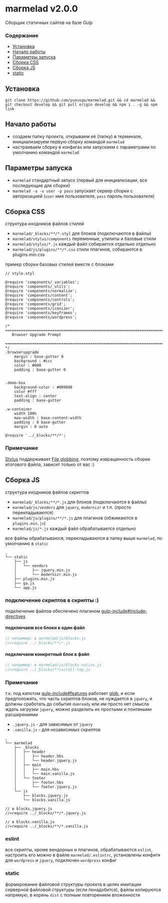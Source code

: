 # marmelad v2.0.0

Сборщик статичных сайтов на базе Gulp

### Содержание
- [Установка](#Установка)
- [Начало работы](#Начало-работы)
- [Параметры запуска](#Параметры-запуска)
- [Сборка CSS](#Сборка-css)
- [Сборка JS](#Сборка-js)
- [static](#static)

## Установка
```git clone https://github.com/yunusga/marmelad.git && cd marmelad && git checkout develop && git pull origin develop && npm i . -g && npm link```

## Начало работы

- создаем папку проекта, открываем её (папку) в терминале, инициализируем первую сборку командой ```marmelad```
- настраиваем сборку в конфигах или запускаем с параметрами по умолчанию командой ```marmelad```

## Параметры запуска
- ```marmelad``` стандартный запуск (первый для инициализации, все последующие для сборки)
- ```marmelad -a -u user -p pass``` запускает сервер сборки с авторизацией (`user` имя пользователя, `pass` пароль пользователя)

## Сборка CSS

структура иходников файлов стилей

- `marmelad/_blocks/**/*.styl` для блоков (подключаются в файлы)
- `marmelad/stylus/components` переменные, утилиты и базовые стили
- `marmelad/stylus/*.js` каждый файл собирается отдельно отдельно
- `marmelad/js/plugins/**/*.css` стили плагинов, собираются в plugins.min.css

пример сборки базовых стилей вместе с блоками
```styl
// style.styl

@require 'components/_variables';
@require 'components/_utils';
@require 'components/normalize';
@require 'components/content';
@require 'components/controls';
@require 'components/grid';
@require 'components/iconizer';
@require 'components/keyframes';
@require 'components/wordpress';

/* ==========================================================================
   Browser Upgrade Prompt
   ========================================================================== */
.browserupgrade
    margin : base-gutter 0
    background : #ccc
    color : #000
    padding : base-gutter 0


.demo-box
    background-color : #009688
    color #fff
    text-align : center
    padding : base-gutter

.w-container
    width 100%
    max-width : base-content-width
    padding : 0 base-gutter
    margin : 0 auto

@require '../_blocks/**/*';
```

### Примечание
[Stylus](http://stylus-lang.com/) поддерживает [File globbing](http://stylus-lang.com/docs/import.html#file-globbing), поэтому извращенность сборки итогового файла, зависит только от вас :)


## Сборка JS

структура иходников файлов скриптов

- `marmelad/_blocks/**/*.js` для блоков (подключаются в файлы)
- `marmelad/js/vendors` для `jquery`, `modernizr` и т.п. (просто перекладываются)
- `marmelad/js/plugins/**/*.js` для плагинов (обжимаются в `plugins.min.js`)
- `marmelad/js/*.js` каждый файл обрабатывается отдельно

все файлы обрабатываюся, перекладываются в папку выше `marmelad`, по умолчанию в `static`
```
.
└── static
    ├── js
    │   └── vendors
    │       ├── jquery.min.js
    │       └── modernizr.min.js
    ├── plugins.min.js
    ├── ga.js
    └── app.js
```
### подключение скриптов в скрипты :)

подключение файлов обеспечено плагином [gulp-include#include-directives](https://www.npmjs.com/package/gulp-include#include-directives)

#### подключаем все блоки в один файл
```js
// например: в marmelad/js/blocks.js
//=require ../_blocks/**/*.js
```

#### подключаем конкретный блок в файл
```js
// например: в marmelad/js/blocks.native.js
//=require ../_blocks/**/scroll-top.js
```

### Примечание
т.к. под капотом [gulp-include#features](https://www.npmjs.com/package/gulp-include#features) работает [glob](https://www.npmjs.com/package/glob), и если предположить, что часть скриптов блоков, не нуждается в `jquery`, и должны сработать до события `domready` или им просто нет смысла ждать загрузки `jquery`, можно разделить их простыми и понтяными расширениями

 * `.jquery.js` - для зависимых от `jquery`
 * `.vanilla.js` - для независимых скриптов

```
.
└── marmelad
    ├── _blocks
    │   ├── header
    │   │   ├── header.hbs
    │   │   └── header.jquery.js
    │   ├── main
    │   │   ├── main.hbs
    │   │   └── main.vanilla.js
    │   └── footer
    │       ├── footer.hbs
    │       └── footer.jquery.js
    └── js
        ├── blocks.jquery.js
        └── blocks.vanilla.js

// в blocks.jquery.js
//=require ../_blocks/**/*.jquery.js

// в blocks.vanilla.js
//=require ../_blocks/**/*.vanilla.js
```
### eslint
все скрипты, кроме вендорных и плагинов, обрабатываются `eslint`, настроить его можно в файле `marmelad/.eslintrc`, установлены конфиги для `wordpress` и `jquery`, подключен `wordpress` конфиг

### static
формирование файловой структуры проекта в целях имитации серверной файловой структуры (если понадобится), файлы копируются напрямую, в корень `dist` с полным повторением вложенности
